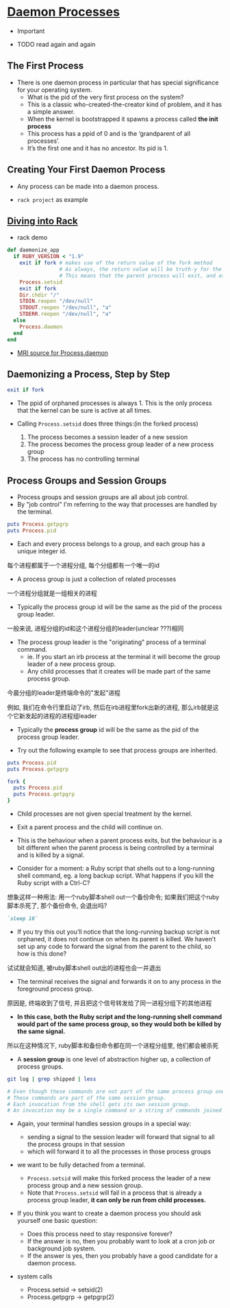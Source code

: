 # [Daemon Processes](https://workingwithruby.com/wwup/daemons/)

+ Important

+ TODO read again and again

## The First Process

+ There is one daemon process in particular that has special significance for your operating system.
    + What is the pid of the very first process on the system?
    + This is a classic who-created-the-creator kind of problem, and it has a simple answer.
    + When the kernel is bootstrapped it spawns a process called **the init process**
    + This process has a ppid of 0 and is the ‘grandparent of all processes’.
    + It’s the first one and it has no ancestor. Its pid is 1.

## Creating Your First Daemon Process

+ Any process can be made into a daemon process.

+ `rack project` as example

## [Diving into Rack](https://github.com/rack/rack/commit/485c92c4adc3dc48491e2a9fd742c01584e36760)

+ rack demo

```ruby
def daemonize_app
  if RUBY_VERSION < "1.9"
    exit if fork # makes use of the return value of the fork method
                 # As always, the return value will be truth-y for the parent and false-y for the child
                 # This means that the parent process will exit, and as we know, orphaned child processes carry on as normal.
    Process.setsid
    exit if fork
    Dir.chdir "/"
    STDIN.reopen "/dev/null"
    STDOUT.reopen "/dev/null", "a"
    STDERR.reopen "/dev/null", "a"
  else
    Process.daemon
  end
end
```

+ [MRI source for Process.daemon](https://github.com/ruby/ruby/blob/c852d76f46a68e28200f0c3f68c8c67879e79c86/process.c#L4817-4860)

## Daemonizing a Process, Step by Step

```ruby
exit if fork
```

+ The ppid of orphaned processes is always 1. This is the only process that the kernel can be sure is active at all times.

+ Calling `Process.setsid` does three things:(in the forked process)
    1. The process becomes a session leader of a new session
    2. The process becomes the process group leader of a new process group
    3. The process has no controlling terminal

## Process Groups and Session Groups

+ Process groups and session groups are all about job control.
+ By "job control" I'm referring to the way that processes are handled by the terminal.

```ruby
puts Process.getpgrp
puts Process.pid
```

+ Each and every process belongs to a group, and each group has a unique integer id.

每个进程都属于一个进程分组, 每个分组都有一个唯一的id

+ A process group is just a collection of related processes

一个进程分组就是一组相关的进程

+ Typically the process group id will be the same as the pid of the process group leader.

一般来说, 进程分组的id和这个进程分组的leader(unclear ???)相同

+ The process group leader is the "originating" process of a terminal command.
    + ie. If you start an irb process at the terminal it will become the group leader of a new process group.
    + Any child processes that it creates will be made part of the same process group.

今晨分组的leader是终端命令的"发起"进程

例如, 我们在命令行里启动了irb, 然后在irb进程里fork出新的进程, 那么irb就是这个它新发起的进程的进程组leader

+ Typically the **process group** id will be the same as the pid of the process group leader.

+ Try out the following example to see that process groups are inherited.
```ruby
puts Process.pid
puts Process.getpgrp

fork {
  puts Process.pid
  puts Process.getpgrp
}
```

+ Child processes are not given special treatment by the kernel.
+ Exit a parent process and the child will continue on.
+ This is the behaviour when a parent process exits, but the behaviour is a bit different when the parent process is being controlled by a terminal and is killed by a signal.

+ Consider for a moment: a Ruby script that shells out to a long-running shell command, eg. a long backup script. What happens if you kill the Ruby script with a Ctrl-C?

想象这样一种用法: 用一个ruby脚本shell out一个备份命令; 如果我们把这个ruby脚本杀死了, 那个备份命令, 会退出吗?

```ruby
`sleep 10`
```

+ If you try this out you’ll notice that the long-running backup script is not orphaned, it does not continue on when its parent is killed. We haven’t set up any code to forward the signal from the parent to the child, so how is this done?

试试就会知道, 被ruby脚本shell out出的进程也会一并退出

+ The terminal receives the signal and forwards it on to any process in the foreground process group.

原因是, 终端收到了信号, 并且把这个信号转发给了同一进程分组下的其他进程

+ **In this case, both the Ruby script and the long-running shell command would part of the same process group, so they would both be killed by the same signal.**

所以在这种情况下, ruby脚本和备份命令都在同一个进程分组里, 他们都会被杀死

+ A **session group** is one level of abstraction higher up, a collection of process groups.
```bash
git log | grep shipped | less

# Even though these commands are not part of the same process group one Ctrl-C will kill them all.
# These commands are part of the same session group.
# Each invocation from the shell gets its own session group.
# An invocation may be a single command or a string of commands joined by pipes.
```

+ Again, your terminal handles session groups in a special way:
    + sending a signal to the session leader will forward that signal to all the process groups in that session
    + which will forward it to all the processes in those process groups

+ we want to be fully detached from a terminal.
    + `Process.setsid` will make this forked process the leader of a new process group and a new session group.
    + Note that `Process.setsid` will fail in a process that is already a process group leader, **it can only be run from child processes.**

+ If you think you want to create a daemon process you should ask yourself one basic question:
    + Does this process need to stay responsive forever?
    + If the answer is no,  then you probably want to look at a cron job or background job system.
    + If the answer is yes, then you probably have a good candidate for a daemon process.

+ system calls
    + Process.setsid  -> setsid(2)
    + Process.getpgrp -> getpgrp(2)




